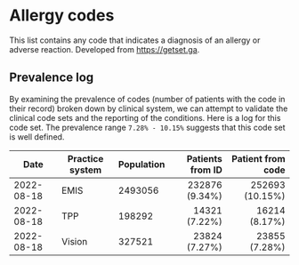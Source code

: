 # Allergy codes

This list contains any code that indicates a diagnosis of an allergy or adverse reaction.
Developed from https://getset.ga.

## Prevalence log

By examining the prevalence of codes (number of patients with the code in their record) broken down by clinical system, we can attempt to validate the clinical code sets and the reporting of the conditions. Here is a log for this code set. The prevalence range `7.28% - 10.15%` suggests that this code set is well defined.

| Date       | Practice system | Population | Patients from ID | Patient from code |
| ---------- | --------------- | ---------- | ---------------: | ----------------: |
| 2022-08-18 | EMIS            | 2493056    |  232876 (9.34%)  |  252693 (10.15%) |
| 2022-08-18 | TPP             | 198292     |   14321 (7.22%)  |    16214 (8.17%) |
| 2022-08-18 | Vision          | 327521     |   23824 (7.27%)  |    23855 (7.28%) |